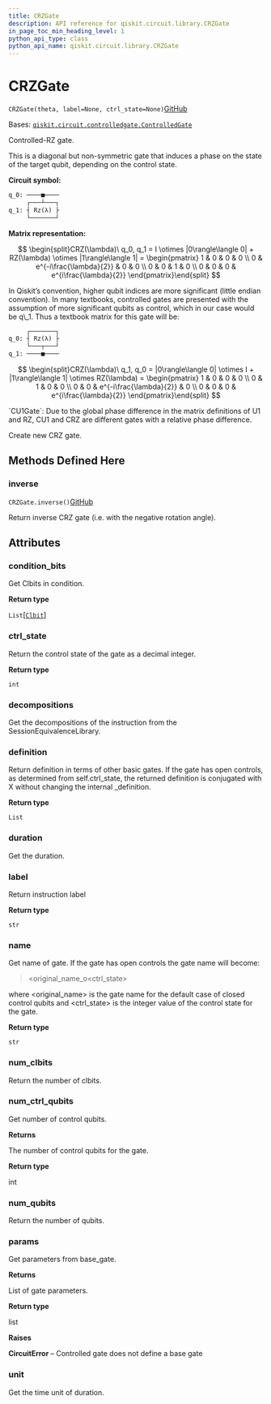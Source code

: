 ```yaml
---
title: CRZGate
description: API reference for qiskit.circuit.library.CRZGate
in_page_toc_min_heading_level: 1
python_api_type: class
python_api_name: qiskit.circuit.library.CRZGate
---
```


# CRZGate

<span id="qiskit.circuit.library.CRZGate" />

`CRZGate(theta, label=None, ctrl_state=None)`[GitHub](https://github.com/qiskit/qiskit/tree/stable/0.20/qiskit/circuit/library/standard_gates/rz.py "view source code")

Bases: [`qiskit.circuit.controlledgate.ControlledGate`](qiskit.circuit.ControlledGate "qiskit.circuit.controlledgate.ControlledGate")

Controlled-RZ gate.

This is a diagonal but non-symmetric gate that induces a phase on the state of the target qubit, depending on the control state.

**Circuit symbol:**

```python
q_0: ────■────
     ┌───┴───┐
q_1: ┤ Rz(λ) ├
     └───────┘
```

**Matrix representation:**

$$
\begin{split}CRZ(\lambda)\ q_0, q_1 =
    I \otimes |0\rangle\langle 0| + RZ(\lambda) \otimes |1\rangle\langle 1| =
    \begin{pmatrix}
        1 & 0 & 0 & 0 \\
        0 & e^{-i\frac{\lambda}{2}} & 0 & 0 \\
        0 & 0 & 1 & 0 \\
        0 & 0 & 0 & e^{i\frac{\lambda}{2}}
    \end{pmatrix}\end{split}
$$

<Admonition title="Note" type="note">
  In Qiskit’s convention, higher qubit indices are more significant (little endian convention). In many textbooks, controlled gates are presented with the assumption of more significant qubits as control, which in our case would be q\_1. Thus a textbook matrix for this gate will be:

  ```python
       ┌───────┐
  q_0: ┤ Rz(λ) ├
       └───┬───┘
  q_1: ────■────
  ```

  $$
  \begin{split}CRZ(\lambda)\ q_1, q_0 =
      |0\rangle\langle 0| \otimes I + |1\rangle\langle 1| \otimes RZ(\lambda) =
      \begin{pmatrix}
          1 & 0 & 0 & 0 \\
          0 & 1 & 0 & 0 \\
          0 & 0 & e^{-i\frac{\lambda}{2}} & 0 \\
          0 & 0 & 0 & e^{i\frac{\lambda}{2}}
      \end{pmatrix}\end{split}
  $$
</Admonition>

<Admonition title="See also" type="note">
  `CU1Gate`: Due to the global phase difference in the matrix definitions of U1 and RZ, CU1 and CRZ are different gates with a relative phase difference.
</Admonition>

Create new CRZ gate.

## Methods Defined Here

### inverse

<span id="qiskit.circuit.library.CRZGate.inverse" />

`CRZGate.inverse()`[GitHub](https://github.com/qiskit/qiskit/tree/stable/0.20/qiskit/circuit/library/standard_gates/rz.py "view source code")

Return inverse CRZ gate (i.e. with the negative rotation angle).

## Attributes

<span id="qiskit.circuit.library.CRZGate.condition_bits" />

### condition\_bits

Get Clbits in condition.

**Return type**

`List`\[[`Clbit`](qiskit.circuit.Clbit "qiskit.circuit.classicalregister.Clbit")]

<span id="qiskit.circuit.library.CRZGate.ctrl_state" />

### ctrl\_state

Return the control state of the gate as a decimal integer.

**Return type**

`int`

<span id="qiskit.circuit.library.CRZGate.decompositions" />

### decompositions

Get the decompositions of the instruction from the SessionEquivalenceLibrary.

<span id="qiskit.circuit.library.CRZGate.definition" />

### definition

Return definition in terms of other basic gates. If the gate has open controls, as determined from self.ctrl\_state, the returned definition is conjugated with X without changing the internal \_definition.

**Return type**

`List`

<span id="qiskit.circuit.library.CRZGate.duration" />

### duration

Get the duration.

<span id="qiskit.circuit.library.CRZGate.label" />

### label

Return instruction label

**Return type**

`str`

<span id="qiskit.circuit.library.CRZGate.name" />

### name

Get name of gate. If the gate has open controls the gate name will become:

> \<original\_name\_o\<ctrl\_state>

where \<original\_name> is the gate name for the default case of closed control qubits and \<ctrl\_state> is the integer value of the control state for the gate.

**Return type**

`str`

<span id="qiskit.circuit.library.CRZGate.num_clbits" />

### num\_clbits

Return the number of clbits.

<span id="qiskit.circuit.library.CRZGate.num_ctrl_qubits" />

### num\_ctrl\_qubits

Get number of control qubits.

**Returns**

The number of control qubits for the gate.

**Return type**

int

<span id="qiskit.circuit.library.CRZGate.num_qubits" />

### num\_qubits

Return the number of qubits.

<span id="qiskit.circuit.library.CRZGate.params" />

### params

Get parameters from base\_gate.

**Returns**

List of gate parameters.

**Return type**

list

**Raises**

**CircuitError** – Controlled gate does not define a base gate

<span id="qiskit.circuit.library.CRZGate.unit" />

### unit

Get the time unit of duration.

